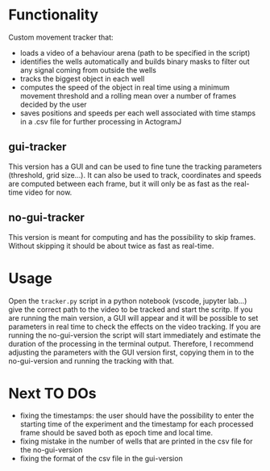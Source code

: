 # Functionality
Custom movement tracker that:
- loads a video of a behaviour arena (path to be specified in the script)
- identifies the wells automatically and builds binary masks to filter out any signal coming from outside the wells
- tracks the biggest object in each well
- computes the speed of the object in real time using a minimum movement threshold and a rolling mean over a number of frames decided by the user
- saves positions and speeds per each well associated with time stamps in a .csv file for further processing in ActogramJ

## gui-tracker
This version has a GUI and can be used to fine tune the tracking parameters (threshold, grid size...).
It can also be used to track, coordinates and speeds are computed between each frame, but it will only be as fast as the real-time video for now.

## no-gui-tracker
This version is meant for computing and has the possibility to skip frames. Without skipping it should be about twice as fast as real-time. 

# Usage
Open the `tracker.py` script in a python notebook (vscode, jupyter lab...) give the correct path to the video to be tracked and start the scritp. If you are running the main version, a GUI will appear and it will be possible to set parameters in real time to check the effects on the video tracking. 
If you are running the no-gui-version the script will start immediately and estimate the duration of the processing in the terminal output. Therefore, I recommend adjusting the parameters with the GUI version first, copying them in to the no-gui-version and running the tracking with that. 


# Next TO DOs
- fixing the timestamps: the user should have the possibility to enter the starting time of the experiment and the timestamp for each processed frame should be saved both as epoch time and local time.
- fixing mistake in the number of wells that are printed in the csv file for the no-gui-version
- fixing the format of the csv file in the gui-version
